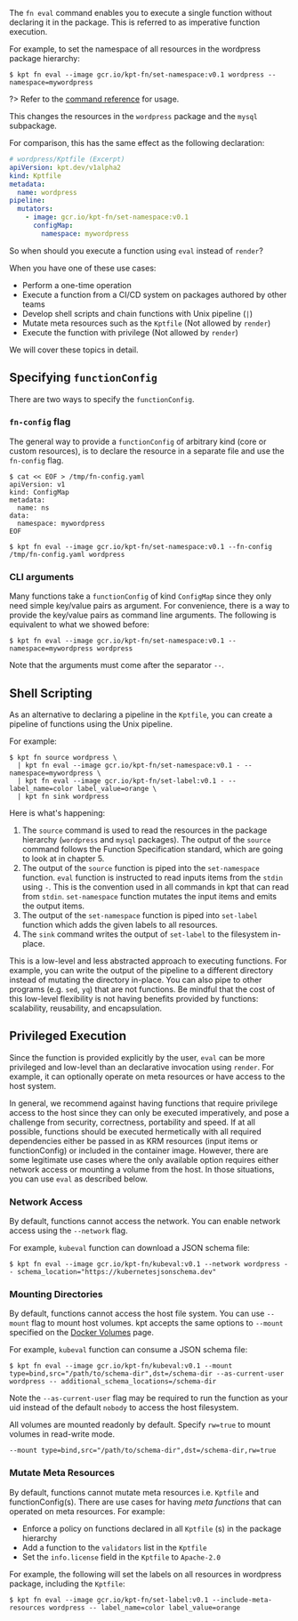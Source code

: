 The `fn eval` command enables you to execute a single function without declaring it in the package.
This is referred to as imperative function execution.

For example, to set the namespace of all resources in the wordpress package hierarchy:

```shell
$ kpt fn eval --image gcr.io/kpt-fn/set-namespace:v0.1 wordpress -- namespace=mywordpress
```

?> Refer to the [command reference][eval-doc] for usage.

This changes the resources in the `wordpress` package and the `mysql` subpackage.

For comparison, this has the same effect as the following declaration:

```yaml
# wordpress/Kptfile (Excerpt)
apiVersion: kpt.dev/v1alpha2
kind: Kptfile
metadata:
  name: wordpress
pipeline:
  mutators:
    - image: gcr.io/kpt-fn/set-namespace:v0.1
      configMap:
        namespace: mywordpress
```

So when should you execute a function using `eval` instead of `render`?

When you have one of these use cases:

- Perform a one-time operation
- Execute a function from a CI/CD system on packages authored by other teams
- Develop shell scripts and chain functions with Unix pipeline (`|`)
- Mutate meta resources such as the `Kptfile` (Not allowed by `render`)
- Execute the function with privilege (Not allowed by `render`)

We will cover these topics in detail.

## Specifying `functionConfig`

There are two ways to specify the `functionConfig`.

### `fn-config` flag

The general way to provide a `functionConfig` of arbitrary kind (core or custom resources), is to
declare the resource in a separate file and use the `fn-config` flag.

```shell
$ cat << EOF > /tmp/fn-config.yaml
apiVersion: v1
kind: ConfigMap
metadata:
  name: ns
data:
  namespace: mywordpress
EOF
```

```shell
$ kpt fn eval --image gcr.io/kpt-fn/set-namespace:v0.1 --fn-config /tmp/fn-config.yaml wordpress
```

### CLI arguments

Many functions take a `functionConfig` of kind `ConfigMap` since they only need simple key/value
pairs as argument. For convenience, there is a way to provide the key/value pairs as command line
arguments. The following is equivalent to what we showed before:

```shell
$ kpt fn eval --image gcr.io/kpt-fn/set-namespace:v0.1 -- namespace=mywordpress wordpress
```

Note that the arguments must come after the separator `--`.

## Shell Scripting

As an alternative to declaring a pipeline in the `Kptfile`, you can create a pipeline of functions
using the Unix pipeline.

For example:

```shell
$ kpt fn source wordpress \
  | kpt fn eval --image gcr.io/kpt-fn/set-namespace:v0.1 - -- namespace=mywordpress \
  | kpt fn eval --image gcr.io/kpt-fn/set-label:v0.1 - -- label_name=color label_value=orange \
  | kpt fn sink wordpress
```

Here is what's happening:

1. The `source` command is used to read the resources in the package hierarchy (`wordpress` and
   `mysql` packages). The output of the `source` command follows the Function
   Specification standard, which are going to look at in chapter 5.
2. The output of the `source` function is piped into the `set-namespace` function. `eval` function
   is instructed to read inputs items from the `stdin` using `-`. This is the convention used in all
   commands in kpt that can read from `stdin`. `set-namespace` function mutates the input items and
   emits the output items.
3. The output of the `set-namespace` function is piped into `set-label` function which adds the
   given labels to all resources.
4. The `sink` command writes the output of `set-label` to the filesystem in-place.

This is a low-level and less abstracted approach to executing functions. For example, you can write
the output of the pipeline to a different directory instead of mutating the directory in-place. You
can also pipe to other programs (e.g. `sed`, `yq`) that are not functions. Be mindful that the cost
of this low-level flexibility is not having benefits provided by functions: scalability,
reusability, and encapsulation.

## Privileged Execution

Since the function is provided explicitly by the user, `eval` can be more privileged and low-level
than an declarative invocation using `render`. For example, it can optionally operate on meta
resources or have access to the host system.

In general, we recommend against having functions that require privilege access to the host since
they can only be executed imperatively, and pose a challenge from security, correctness, portability
and speed. If at all possible, functions should be executed hermetically with all required
dependencies either be passed in as KRM resources (input items or functionConfig) or included in the
container image. However, there are some legitimate use cases where the only available option
requires either network access or mounting a volume from the host. In those situations, you can use
`eval` as described below.

### Network Access

By default, functions cannot access the network. You can enable network access using
the `--network` flag.

For example, `kubeval` function can download a JSON schema file:

```shell
$ kpt fn eval --image gcr.io/kpt-fn/kubeval:v0.1 --network wordpress -- schema_location="https://kubernetesjsonschema.dev"
```

### Mounting Directories

By default, functions cannot access the host file system. You can use `--mount` flag to
mount host volumes. kpt accepts the same options to `--mount` specified on the [Docker Volumes]
page.

For example, `kubeval` function can consume a JSON schema file:

```shell
$ kpt fn eval --image gcr.io/kpt-fn/kubeval:v0.1 --mount type=bind,src="/path/to/schema-dir",dst=/schema-dir --as-current-user wordpress -- additional_schema_locations=/schema-dir
```

Note the `--as-current-user` flag may be required to run the function as your uid instead of the
default `nobody` to access the host filesystem.

All volumes are mounted readonly by default. Specify `rw=true` to mount volumes
in read-write mode.

```shell
--mount type=bind,src="/path/to/schema-dir",dst=/schema-dir,rw=true
```

### Mutate Meta Resources

By default, functions cannot mutate meta resources i.e. `Kptfile` and functionConfig(s).
There are use cases for having _meta functions_ that can operated on meta resources. For example:

- Enforce a policy on functions declared in all `Kptfile` (s) in the package hierarchy
- Add a function to the `validators` list in the `Kptfile`
- Set the `info.license` field in the `Kptfile` to `Apache-2.0`

For example, the following will set the labels on all resources in wordpress package, including
the `Kptfile`:

```shell
$ kpt fn eval --image gcr.io/kpt-fn/set-label:v0.1 --include-meta-resources wordpress -- label_name=color label_value=orange
```

[eval-doc]: /reference/fn/eval/
[docker volumes]: https://docs.docker.com/storage/volumes/
